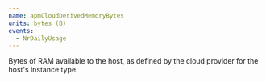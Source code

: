 ```yaml
---
name: apmCloudDerivedMemoryBytes
units: bytes (B)
events:
  - NrDailyUsage
---
```


Bytes of RAM available to the host, as defined by the cloud provider for the host's instance type.